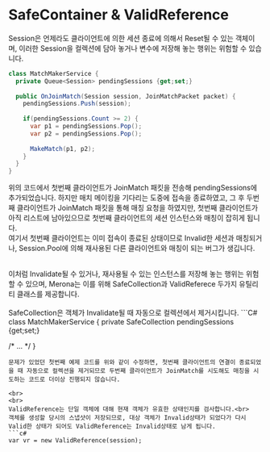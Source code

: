 SafeContainer & ValidReference
====

Session은 언제라도 클라이언트에 의한 세션 종료에 의해서 Reset될 수 있는 객체이며, 이러한 Session을 컬렉션에 담아 놓거나 변수에 저장해 놓는 행위는 위험할 수 있습니다.

```C#
class MatchMakerService {
  private Queue<Session> pendingSessions {get;set;}
  
  public OnJoinMatch(Session session, JoinMatchPacket packet) {
    pendingSessions.Push(session);
    
    if(pendingSessions.Count >= 2) {
      var p1 = pendingSessions.Pop();
      var p2 = pendingSessions.Pop();
      
      MakeMatch(p1, p2);
    }
  }
}
```

위의 코드에서 첫번째 클라이언트가 JoinMatch 패킷을 전송해 pendingSessions에 추가되었습니다.
하지만 매치 메이킹을 기다리는 도중에 접속을 종료하였고, 그 후 두번째 클라이언트가 JoinMatch 패킷을 통해 매칭 요청을 하였지만, 첫번째 클라이언트가 아직 리스트에 남아있으므로 첫번째 클라이언트의 세션 인스턴스와 매칭이 잡히게 됩니다.<br>
여기서 첫번째 클라이언트는 이미 접속이 종료된 상태이므로 Invalid한 세션과 매칭되거나, Session.Pool에 의해 재사용된 다른 클라이언트와 매칭이 되는 버그가 생깁니다.

<br>
이처럼 Invalidate될 수 있거나, 재사용될 수 있는 인스턴스를 저장해 놓는 행위는 위험할 수 있으며, Merona는 이를 위해 SafeCollection과 ValidReferece 두가지 유틸리티 클래스를 제공합니다.
<br><br>
SafeCollection은 객체가 Invalidate될 때 자동으로 컬렉션에서 제거시킵니다.
```C#
class MatchMakerService {
  private SafeCollection<Session> pendingSessions {get;set;}
  
  /* ... */
}
```
문제가 있었던 첫번째 예제 코드를 위와 같이 수정하면, 첫번째 클라이언트의 연결이 종료되었을 때 자동으로 컬렉션을 제거되므로 두번째 클라이언트가 JoinMatch를 시도해도 매칭을 시도하는 코드로 더이상 진행되지 않습니다.

<br>
<br>
ValidReference는 단일 객체에 대해 현재 객체가 유효한 상태인지를 검사합니다.<br>
객체를 생성할 당시의 스냅샷이 저장되므로, 대상 객체가 Invalid상태가 되었다가 다시 Valid한 상태가 되어도 ValidReference는 Invalid상태로 남게 됩니다.
```c#
var vr = new ValidReference(session);
```

